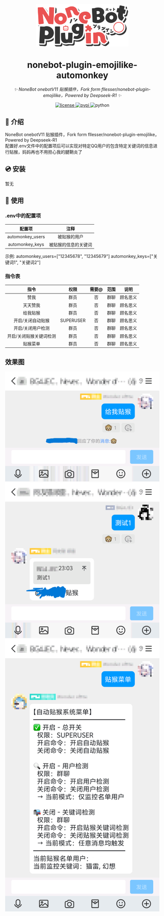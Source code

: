 <div align="center">
    <a href="https://v2.nonebot.dev/store">
    <img src="./.docs/NoneBotPlugin.svg" width="300" alt="logo"></a>
</div>

<div align="center">

# nonebot-plugin-emojilike-automonkey

_✨ NoneBot onebotV11 贴猴插件，Fork form fllesser/nonebot-plugin-emojilike，Powered by Deepseek-R1 ✨_


<a href="./LICENSE">
    <img src="https://img.shields.io/github/license/fllesser/nonebot-plugin-emojilike.svg" alt="license">
</a>
<a href="https://pypi.python.org/pypi/nonebot-plugin-emojilike">
    <img src="https://img.shields.io/pypi/v/nonebot-plugin-emojilike.svg" alt="pypi">
</a>
<img src="https://img.shields.io/badge/python-3.9+-blue.svg" alt="python">

</div>


## 📖 介绍

NoneBot onebotV11 贴猴插件，Fork form fllesser/nonebot-plugin-emojilike，Powered by Deepseek-R1  
配置好.env文件中的配置项后可以实现对特定QQ用户的包含特定关键词的信息进行贴猴，妈妈再也不用担心我的腱鞘炎了

## 💿 安装

暂无

## 🎉 使用
### .env中的配置项
| 配置项 | 注释 |
|:------------------------:|:-------------------------:|
| automonkey_users | 被贴猴的用户 |
| automonkey_keys | 被贴猴的信息的关键词 |
示例:
automonkey_users=["12345678", "12345679"]
automonkey_keys=["关键词1", "关键词2"]
### 指令表
| 指令 | 权限 | 需要@ | 范围 | 说明 |
|:-----:|:----:|:----:|:----:|:----:|
| 赞我 | 群员 | 否 | 群聊 | 顾名思义 |
| 天天赞我 | 群员 | 否 | 群聊 | 顾名思义 |
| 给我贴猴 | 群员 | 否 | 群聊 | 顾名思义 |
| 开启/关闭自动贴猴 | SUPERUSER | 否 | 群聊 | 顾名思义 |
| 开启/关闭用户检测 | 群员 | 否 | 群聊 | 顾名思义 |
| 开启/关闭贴猴关键词检测 | 群员 | 否 | 群聊 | 顾名思义 |
| 贴猴菜单 | 群员 | 否 | 群聊 | 顾名思义 |

## 效果图
<img src=".docs/1.png">
<img src=".docs/2.png">
<img src=".docs/3.png">
